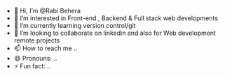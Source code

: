 - 👋 Hi, I’m @Rabi Behera
- 👀 I’m interested in Front-end , Backend & Full stack web developments
- 🌱 I’m currently learning version control/git
- 💞️ I’m looking to collaborate on linkedin and also for Web development remote projects
- 📫 How to reach me ..
- 😄 Pronouns: ..
- ⚡ Fun fact: ..

<!---
Mr-Rabi-111/Mr-Rabi-111 is a ✨ special ✨ repository because its `README.md` (this file) appears on your GitHub profile.
You can click the Preview link to take a look at your changes.
--->
